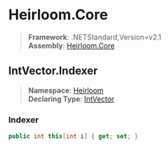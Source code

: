 # Heirloom.Core

> **Framework**: .NETStandard,Version=v2.1  
> **Assembly**: [Heirloom.Core][0]  

## IntVector.Indexer

> **Namespace**: [Heirloom][0]  
> **Declaring Type**: [IntVector][1]  

### Indexer

```cs
public int this[int i] { get; set; }
```

[0]: ../../../Heirloom.Core.md
[1]: ../IntVector.md
